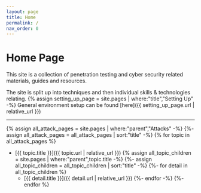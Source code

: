 ```yaml
---
layout: page
title: Home
permalink: /
nav_order: 0
---
```


# Home Page

This site is a collection of penetration testing and cyber security related materials, guides and resources.

The site is split up into techniques and then individual skills & technologies relating.
{% assign setting_up_page = site.pages | where:"title","Setting Up" -%}
General environment setup can be found [here]({{ setting_up_page.url | relative_url }})

----

{% assign all_attack_pages = site.pages | where:"parent","Attacks" -%}
{%- assign all_attack_pages = all_attack_pages | sort:"title" -%}
{% for topic in all_attack_pages %}
- [{{ topic.title }}]({{ topic.url | relative_url }})
{% assign all_topic_children = site.pages | where:"parent",topic.title -%}
{%- assign all_topic_children = all_topic_children | sort:"title" -%}
{%- for detail in all_topic_children %}
    - [{{ detail.title }}]({{ detail.url | relative_url }})
{%- endfor -%}
{%- endfor %}
